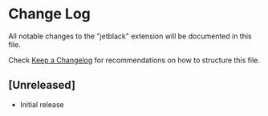 # Change Log

All notable changes to the "jetblack" extension will be documented in this file.

Check [Keep a Changelog](http://keepachangelog.com/) for recommendations on how to structure this file.

## [Unreleased]

- Initial release
